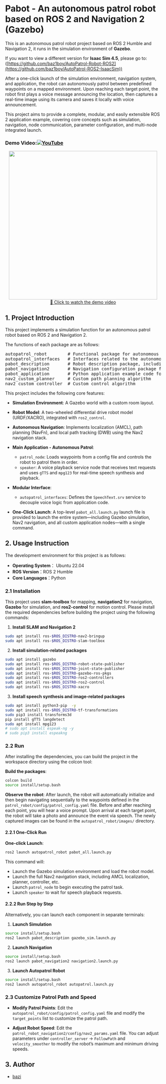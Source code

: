 # Pabot - An autonomous patrol robot based on ROS 2 and Navigation 2 (Gazebo)

This is an autonomous patrol robot project based on ROS 2 Humble and Navigation 2, it runs in the simulation environment of **Gazebo**. 

If you want to view a different version for **Isaac Sim 4.5**, please go to: ([https://github.com/baz1boy/AutoPatrol-Robot-ROS2](https://github.com/baz1boy/AutoPatrol-ROS2-IsaacSim))

After a one-click launch of the simulation environment, navigation system, and application, the robot can autonomously patrol between predefined waypoints on a mapped environment. Upon reaching each target point, the robot first plays a voice message announcing the location, then captures a real-time image using its camera and saves it locally with voice announcement.

This project aims to provide a complete, modular, and easily extensible ROS 2 application example, covering core concepts such as simulation, navigation, node communication, parameter configuration, and multi-node integrated launch.

### **Demo Video**:[![YouTube](https://img.shields.io/badge/YouTube-Watch-red?logo=youtube&logoColor=white)](https://www.youtube.com/watch?v=tghYcGstC8o&list=PLG0yEiqorTkghIX3G7IwC2tOvI9JmIdd0&index=1)

<div align="center">
  <a href="https://www.youtube.com/watch?v=tghYcGstC8o&list=PLG0yEiqorTkghIX3G7IwC2tOvI9JmIdd0&index=1">
    <img src="https://img.youtube.com/vi/tghYcGstC8o/0.jpg" width="480">
    <br>
    🎥 Click to watch the demo video
  </a>
</div>

## 1. Project Introduction

This project implements a simulation function for an autonomous patrol robot based on ROS 2 and Navigation 2.

The functions of each package are as follows:
<pre>autopatrol_robot        # Functional package for autonomous patrol implementation
autopatrol_interfaces   # Interfaces related to the autonomous patrol system
pabot_description       # Robot description package, including simulation configurations
pabot_navigation2       # Navigation configuration package for the robot
pabot_application       # Python application example code for robot navigation
nav2_custom_planner     # Custom path planning algorithm
nav2_custom_controller  # Custom control algorithm</pre>

This project includes the following core features:
*   **Simulation Environment**: A Gazebo world with a custom room layout.

*   **Robot Model**: A two-wheeled differential drive robot model (URDF/XACRO), integrated with `ros2_control`.

*   **Autonomous Navigation**: Implements localization (AMCL), path planning (NavFn), and local path tracking (DWB) using the Nav2 navigation stack.

*   **Main Application - Autonomous Patrol**:
    *   `patrol_node`: Loads waypoints from a config file and controls the robot to patrol them in order.
    *   `speaker`: A voice playback service node that receives text requests and uses `gTTS` and `mpg123` for real-time speech synthesis and playback.

*   **Modular Interface**:
    *   `autopatrol_interfaces`: Defines the `SpeechText.srv` service to decouple voice logic from application code.

*   **One-Click Launch**: A top-level `pabot_all.launch.py` launch file is provided to launch the entire system—including Gazebo simulation, Nav2 navigation, and all custom application nodes—with a single command.

## 2. Usage Instruction

The development environment for this project is as follows:

*   **Operating System**： Ubuntu 22.04
*   **ROS Version**：ROS 2 Humble
*   **Core Languages**：Python

### 2.1 Installation

This project uses **slam-toolbox** for mapping, **navigation2** for navigation, **Gazebo** for simulation, and **ros2-control** for motion control. Please install the required dependencies before building the project using the following commands:

1. **Install SLAM and Navigation 2**
```bash
sudo apt install ros-$ROS_DISTRO-nav2-bringup 
sudo apt install ros-$ROS_DISTRO-slam-toolbox
```

2. **Install simulation-related packages**
```bash
sudo apt install gazebo
sudo apt install ros-$ROS_DISTRO-robot-state-publisher
sudo apt install ros-$ROS_DISTRO-joint-state-publisher 
sudo apt install ros-$ROS_DISTRO-gazebo-ros-pkgs 
sudo apt install ros-$ROS_DISTRO-ros2-controllers
sudo apt install ros-$ROS_DISTRO-ros2-control 
sudo apt install ros-$ROS_DISTRO-xacro
```

3. **Install speech synthesis and image-related packages**
```bash
sudo apt install python3-pip  -y
sudo apt install ros-$ROS_DISTRO-tf-transformations
sudo pip3 install transforms3d
pip install gTTS langdetect
sudo apt install mpg123
# sudo apt install espeak-ng -y
# sudo pip3 install espeakng
```

### 2.2 Run

After installing the dependencies, you can build the project in the workspace directory using the colcon tool:

**Build the packages**:
```bash
colcon build
source install/setup.bash
```

**Observe the robot**:
After launch, the robot will automatically initialize and then begin navigating sequentially to the waypoints defined in the `patrol_robot/config/patrol_config.yaml` file. Before and after reaching each point, you will hear a voice prompt. Upon arrival at each target point, the robot will take a photo and announce the event via speech. The newly captured images can be found in the `autopatrol_robot/images/` directory.

#### 2.2.1 One-Click Run

**One-click Launch**:
```bash
ros2 launch autopatrol_robot pabot_all.launch.py
```
This command will:
- Launch the Gazebo simulation environment and load the robot model.
- Launch the full Nav2 navigation stack, including AMCL localization, planner, controller, etc.
- Launch `patrol_node` to begin executing the patrol task.
- Launch `speaker` to wait for speech playback requests.

#### 2.2.2 Run Step by Step

Alternatively, you can launch each component in separate terminals:

1.  **Launch Simulation**
```bash
source install/setup.bash
ros2 launch pabot_description gazebo_sim.launch.py
```

2.  **Launch Navigation**
```bash
source install/setup.bash
ros2 launch pabot_navigation2 navigation2.launch.py
```

3.  **Launch Autopatrol Robot**
```bash
source install/setup.bash
ros2 launch autopatrol_robot autopatrol.launch.py
```

### 2.3 Customize Patrol Path and Speed

*   **Modify Patrol Points**:
    Edit the `autopatrol_robot/config/patrol_config.yaml` file and modify the `target_points` list to customize the patrol path.

*   **Adjust Robot Speed**:
    Edit the `patrol_robot_navigation2/config/nav2_params.yaml` file. You can adjust parameters under `controller_server` → `FollowPath` and `velocity_smoother` to modify the robot’s maximum and minimum driving speeds.

## 3. Author

- [bazi](https://www.youtube.com/watch?v=nPYWb86pzSc&list=PLG0yEiqorTkghIX3G7IwC2tOvI9JmIdd0&index=2)
